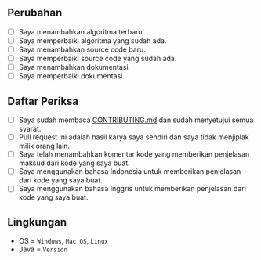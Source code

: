 ## Perubahan

- [ ] Saya menambahkan algoritma terbaru.
- [ ] Saya memperbaiki algoritma yang sudah ada.
- [ ] Saya menambahkan source code baru.
- [ ] Saya memperbaiki source code yang sudah ada.
- [ ] Saya menambahkan dokumentasi.
- [ ] Saya memperbaiki dokumentasi.

## Daftar Periksa

- [ ] Saya sudah membaca [CONTRIBUTING.md](https://github.com/prayogaekaardiansyah/Java/blob/master/CONTRIBUTING.md) dan sudah menyetujui semua syarat.
- [ ] Pull request ini adalah hasil karya saya sendiri dan saya tidak menjiplak milik orang lain.
- [ ] Saya telah menambahkan komentar kode yang memberikan penjelasan maksud dari kode yang saya buat.
- [ ] Saya menggunakan bahasa Indonesia untuk memberikan penjelasan dari kode yang saya buat.
- [ ] Saya menggunakan bahasa Inggris untuk memberikan penjelasan dari kode yang saya buat.

## Lingkungan

- OS = `Windows`, `Mac OS`, `Linux`
- Java = `Version`